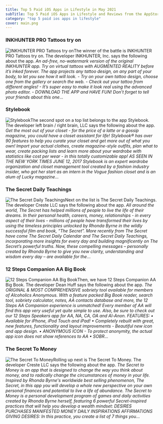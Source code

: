 ```yaml
---
title: Top 5 Paid iOS Apps in Lifestyle in May 2021
subTitle: Top 5 Paid iOS Apps in Lifestyle and Reviews from the AppStore in May 2021.
category: "top 5 paid ios apps in lifestyle"
cover: main.png
---
```


### INKHUNTER PRO Tattoos try on

![INKHUNTER PRO Tattoos try on](https://is1-ssl.mzstatic.com/image/thumb/Purple113/v4/0b/a0/86/0ba086f0-9152-c2a7-3e7d-2d53c4b6dba4/AppIcon.pro-0-0-1x_U007emarketing-0-0-0-7-0-85-220.png/100x100bb.png)The winner of the battle is INKHUNTER PRO Tattoos try on. The developer INKHUNTER, Inc. says the following about the app. _An ad-free, no-watermark version of the original INKHUNTER app.  Try on virtual tattoos with AUGMENTED REALITY before it’s inked forever. The app projects any tattoo design, on any part of your body, to let you see how it will look.  - Try on your own tattoo design, choose one from the gallery or search the web. - Check out your tattoo from different angles! - It’s super easy to make it look real using the advanced photo editor. - DOWNLOAD THE APP and HAVE FUN!  Don’t forget to tell your friends about this one_...

### Stylebook

![Stylebook](https://is5-ssl.mzstatic.com/image/thumb/Purple124/v4/e8/51/95/e851954f-9147-6740-7afb-69e5c6aef411/AppIcon-0-0-1x_U007emarketing-0-0-0-3-0-0-sRGB-0-0-0-GLES2_U002c0-512MB-85-220-0-0.png/100x100bb.png)The second spot on a top list belongs to the app Stylebook. The developer left brain / right brain, LLC says the following about the app. _Get the most out of your closet - for the price of a latte or a gossip magazine, you could have a closet assistant for life!  Stylebook® has over 90 features to help you curate your closet and get more out of what you own!  Import your actual clothes, create magazine-style outfits, plan what to wear, create packing lists and learn more about your wardrobe with statistics like cost per wear - in this totally customizable app!  AS SEEN IN THE NEW YORK TIMES JUNE 12, 2017  Stylebook is an expert wardrobe organization and closet management tool created by a fashion industry insider, who got her start as an intern in the Vogue fashion closet and is an alum of Lucky magazine_...

### The Secret Daily Teachings

![The Secret Daily Teachings](https://is2-ssl.mzstatic.com/image/thumb/Purple124/v4/f4/c1/f7/f4c1f759-191c-a688-fead-d6f45adc022f/AppIcon-0-0-1x_U007emarketing-0-0-0-7-0-0-sRGB-0-0-0-GLES2_U002c0-512MB-85-220-0-0.png/100x100bb.png)Next on the list is The Secret Daily Teachings. The developer Creste LLC says the following about the app. _All around the world, The Secret has helped millions of people to live the life of their dreams. In their personal health, careers, money, relationships - in every aspect of their lives - millions of people have transformed their lives by using the timeless principles unlocked by Rhonda Byrne in the wildly successful film and book, “The Secret”.  More recently from The Secret have come The Secret Daily Calendar and The Secret Daily Teachings, incorporating more insights for every day and building magnificently on The Secret’s powerful truths. Now, these compelling messages – personally created by Rhonda Byrne to give you new clarity, understanding and wisdom every day – are available for the_...

### 12 Steps Companion AA Big Book

![12 Steps Companion AA Big Book](https://is2-ssl.mzstatic.com/image/thumb/Purple113/v4/b7/e8/2b/b7e82b78-46f6-a9d8-c9ca-4001079f065b/AppIcon-0-0-1x_U007emarketing-0-0-6-0-85-220.png/100x100bb.png)Then, we have 12 Steps Companion AA Big Book. The developer Dean Huff says the following about the app. _The ORIGINAL & MOST COMPREHENSIVE sobriety tool available for members of Alcoholics Anonymous.  With a feature packed Big Book reader, search tool, sobriety calculator, notes, AA contacts database and more, the 12 Steps AA Companion experience is unmatched! Every member of AA will find this app very useful yet quite simple to use.  Also, be sure to check out our 12 Steps Speakers app for AA, NA, CA, OA and Al-Anon.   FEATURES:  • Available for iPhone, iPod Touch and iPad!  • Completely rebuilt with great, new features, functionality and layout improvements - Beautiful new icon and app design.  • ANONYMOUS ICON - To protect anonymity, the actual app icon does not show references to AA  • SOBR_...

### The Secret To Money

![The Secret To Money](https://is1-ssl.mzstatic.com/image/thumb/Purple114/v4/41/b9/fb/41b9fb1c-c8b4-d45e-ecf8-96d2a872bbc9/AppIcon-1x_U007emarketing-0-7-0-85-220.png/100x100bb.png)Rolling up next is The Secret To Money. The developer Creste LLC says the following about the app. _The Secret to Money is an app that is designed to change the way you think about money, and to radically change the circumstances of money in your life.  Inspired by Rhonda Byrne's worldwide best selling phenomenon, The Secret, in this app you will develop a whole new perspective on your own personal finances and potential to live a life of abundance.  The Secret to Money is a personal development program of games and daily activities created by Rhonda Byrne herself, featuring 6 powerful Secret-inspired practices that will help you develop a wealth mindset:  DESIRES PURCHASES MANIFESTED MONEY DAILY INSPIRATIONS AFFIRMATIONS GIVING  DESIRES: In this practice, you create a list of 7 things you_...

